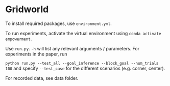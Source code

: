 # Gridworld 

To install required packages, use `environment.yml`.

To run experiments, activate the virtual environment using `conda activate empowerment`. 
 
Use `run.py`. `-h` will list any relevant arguments / parameters. 
For experiments in the paper, run

`python run.py --test_all --goal_inference --block_goal --num_trials 100` and specify `--test_case` for the different 
scenarios (e.g. corner, center).

For recorded data, see data folder.
